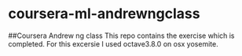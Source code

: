 # coursera-ml-andrewngclass
##Coursera Andrew ng class
This repo contains the exercise which is completed. 
For this excersie I used octave3.8.0
on osx yosemite.

